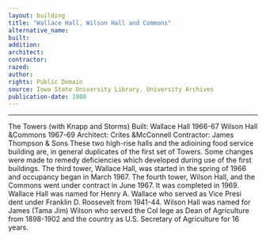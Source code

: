 ```yaml
---
layout: building
title: "Wallace Hall, Wilson Hall and Commons"
alternative_name: 
built: 
addition:
architect: 
contractor: 
razed: 
author:
rights: Public Domain
source: Iowa State University Library, University Archives
publication-date: 1980 
---
```

---

The Towers (with Knapp and Storms) 
Built: Wallace Hall 1966-67 
Wilson Hall &Commons 1967-69 
Architect: Crites &McConnell 
Contractor: James Thompson & Sons 
These two high-rise halls and the adioining food service building are, in general duplicates of the first set of Towers. Some changes were made to remedy deficiencies which developed during use of the first buildings. 
The third tower, Wallace Hall, was started in the spring of 1966 and occupancy began in March 1967. 
The fourth tower, Wilson Hall, and the Commons went under contract 
in June 1967. It was completed in 1969. 
Wallace Hall was named for Henry A. Wallace who served as Vice Presi dent under Franklin D. Roosevelt from 1941-44. 
Wilson Hall was named for James (Tama Jim) Wilson who served the Col lege as Dean of Agriculture from 1898-1902 and the country as U.S. Secretary of Agriculture for 16 years.